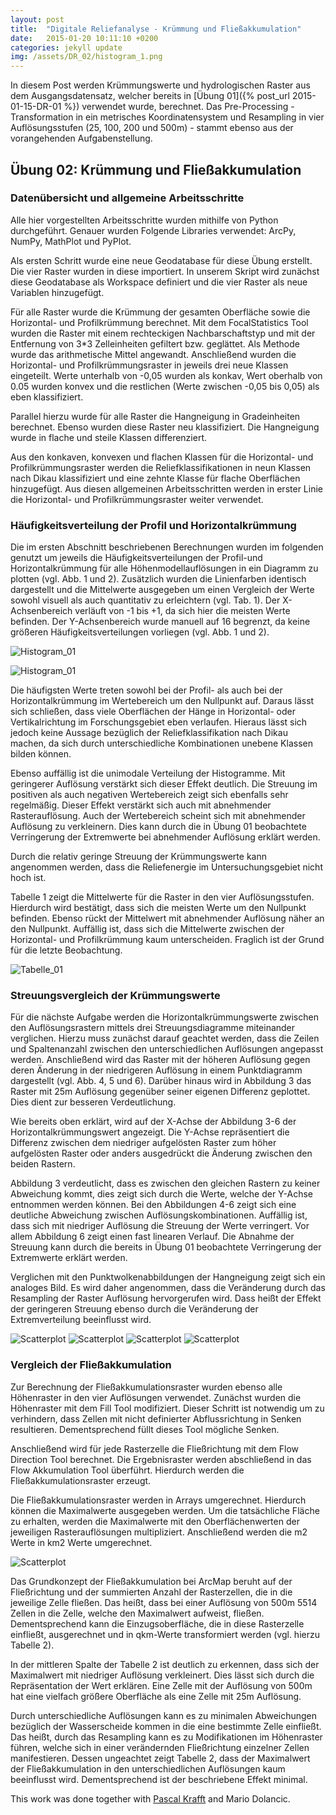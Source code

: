 ```yaml
---
layout: post
title:  "Digitale Reliefanalyse - Krümmung und Fließakkumulation"
date:   2015-01-20 10:11:10 +0200
categories: jekyll update
img: /assets/DR_02/histogram_1.png
---
```



In diesem Post werden Krümmungswerte und hydrologischen Raster aus dem
Ausgangsdatensatz, welcher bereits in [Übung 01]({% post_url 2015-01-15-DR-01 %}) verwendet wurde, berechnet. Das Pre-Processing - Transformation in ein metrisches Koordinatensystem und 
Resampling in vier Auflösungsstufen (25, 100, 200 und 500m) - stammt ebenso aus der vorangehenden Aufgabenstellung.


## Übung 02: Krümmung und Fließakkumulation

### Datenübersicht und allgemeine Arbeitsschritte
 


Alle hier vorgestellten Arbeitsschritte wurden mithilfe von Python durchgeführt. Genauer wurden Folgende Libraries verwendet: ArcPy, NumPy, MathPlot und PyPlot.

Als ersten Schritt wurde eine neue Geodatabase für diese Übung erstellt. Die vier Raster wurden in diese importiert. In unserem Skript wird zunächst diese Geodatabase als Workspace definiert und die vier Raster als neue Variablen hinzugefügt.

Für alle Raster wurde die Krümmung der gesamten Oberfläche sowie die Horizontal-
und Profilkrümmung berechnet. Mit dem FocalStatistics Tool wurden die Raster mit
einem rechteckigen Nachbarschaftstyp und mit der Entfernung von 3*3 Zelleinheiten
gefiltert bzw. geglättet. Als Methode wurde das arithmetische Mittel angewandt.
Anschließend wurden die Horizontal- und Profilkrümmungsraster in jeweils drei neue
Klassen eingeteilt. Werte unterhalb von -0,05 wurden als konkav, Wert oberhalb von
0.05 wurden konvex und die restlichen (Werte zwischen -0,05 bis 0,05) als eben
klassifiziert.

Parallel hierzu wurde für alle Raster die Hangneigung in Gradeinheiten berechnet.
Ebenso wurden diese Raster neu klassifiziert. Die Hangneigung wurde in flache und
steile Klassen differenziert.

Aus den konkaven, konvexen und flachen Klassen für die Horizontal- und
Profilkrümmungsraster werden die Reliefklassifikationen in neun Klassen nach Dikau
klassifiziert und eine zehnte Klasse für flache Oberflächen hinzugefügt.
Aus diesen allgemeinen Arbeitsschritten werden in erster Linie die Horizontal- und
Profilkrümmungsraster weiter verwendet.

### Häufigkeitsverteilung der Profil und Horizontalkrümmung

Die im ersten Abschnitt beschriebenen Berechnungen wurden im folgenden genutzt
um jeweils die Häufigkeitsverteilungen der Profil-und Horizontalkrümmung für alle
Höhenmodellauflösungen in ein Diagramm zu plotten (vgl. Abb. 1 und 2). Zusätzlich
wurden die Linienfarben identisch dargestellt und die Mittelwerte ausgegeben um
einen Vergleich der Werte sowohl visuell als auch quantitativ zu erleichtern (vgl. Tab.
1). Der X-Achsenbereich verläuft von -1 bis +1, da sich hier die meisten Werte
befinden. Der Y-Achsenbereich wurde manuell auf 16 begrenzt, da keine größeren
Häufigkeitsverteilungen vorliegen (vgl. Abb. 1 und 2).

![Histogram_01](/assets/DR_02/histogram_1.png)

![Histogram_01](/assets/DR_02/histogram_2.png)

Die häufigsten Werte treten sowohl bei der Profil- als auch bei der
Horizontalkrümmung im Wertebereich um den Nullpunkt auf. Daraus lässt sich
schließen, dass viele Oberflächen der Hänge in Horizontal- oder Vertikalrichtung im
Forschungsgebiet eben verlaufen. Hieraus lässt sich jedoch keine Aussage
bezüglich der Reliefklassifikation nach Dikau machen, da sich durch unterschiedliche
Kombinationen unebene Klassen bilden können.

Ebenso auffällig ist die unimodale Verteilung der Histogramme. Mit geringerer
Auflösung verstärkt sich dieser Effekt deutlich. Die Streuung im positiven als auch
negativen Wertebereich zeigt sich ebenfalls sehr regelmäßig. Dieser Effekt verstärkt
sich auch mit abnehmender Rasterauflösung. Auch der Wertebereich scheint sich mit
abnehmender Auflösung zu verkleinern. Dies kann durch die in Übung 01
beobachtete Verringerung der Extremwerte bei abnehmender Auflösung erklärt
werden.

Durch die relativ geringe Streuung der Krümmungswerte kann angenommen werden,
dass die Reliefenergie im Untersuchungsgebiet nicht hoch ist.

Tabelle 1 zeigt die Mittelwerte für die Raster in den vier Auflösungsstufen. Hierdurch
wird bestätigt, dass sich die meisten Werte um den Nullpunkt befinden. Ebenso rückt
der Mittelwert mit abnehmender Auflösung näher an den Nullpunkt. Auffällig ist, dass
sich die Mittelwerte zwischen der Horizontal- und Profilkrümmung kaum
unterscheiden. Fraglich ist der Grund für die letzte Beobachtung.

![Tabelle_01](/assets/DR_02/tabelle_1.png)

### Streuungsvergleich der Krümmungswerte

Für die nächste Aufgabe werden die Horizontalkrümmungswerte zwischen den
Auflösungsrastern mittels drei Streuungsdiagramme miteinander verglichen. Hierzu
muss zunächst darauf geachtet werden, dass die Zeilen und Spaltenanzahl zwischen
den unterschiedlichen Auflösungen angepasst werden. Anschließend wird das
Raster mit der höheren Auflösung gegen deren Änderung in der niedrigeren
Auflösung in einem Punktdiagramm dargestellt (vgl. Abb. 4, 5 und 6). Darüber hinaus
wird in Abbildung 3 das Raster mit 25m Auflösung gegenüber seiner eigenen
Differenz geplottet. Dies dient zur besseren Verdeutlichung.

Wie bereits oben erklärt, wird auf der X-Achse der Abbildung 3-6 der
Horizontalkrümmungswert angezeigt. Die Y-Achse repräsentiert die Differenz
zwischen dem niedriger aufgelösten Raster zum höher aufgelösten Raster oder
anders ausgedrückt die Änderung zwischen den beiden Rastern.

Abbildung 3 verdeutlicht, dass es zwischen den gleichen Rastern zu keiner
Abweichung kommt, dies zeigt sich durch die Werte, welche der Y-Achse
entnommen werden können. Bei den Abbildungen 4-6 zeigt sich eine deutliche
Abweichung zwischen Auflösungskombinationen. Auffällig ist, dass sich mit niedriger
Auflösung die Streuung der Werte verringert. Vor allem Abbildung 6 zeigt einen fast
linearen Verlauf. Die Abnahme der Streuung kann durch die bereits in Übung 01
beobachtete Verringerung der Extremwerte erklärt werden.

Verglichen mit den Punktwolkenabbildungen der Hangneigung zeigt sich ein
analoges Bild. Es wird daher angenommen, dass die Veränderung durch das
Resampling der Raster Auflösung hervorgerufen wird. Dass heißt der Effekt der
geringeren Streuung ebenso durch die Veränderung der Extremverteilung beeinflusst
wird.

![Scatterplot](/assets/DR_02/scatter_1.png)
![Scatterplot](/assets/DR_02/scatter_2.png)
![Scatterplot](/assets/DR_02/scatter_3.png)
![Scatterplot](/assets/DR_02/scatter_4.png)


### Vergleich der Fließakkumulation

Zur Berechnung der Fließakkumulationsraster wurden ebenso alle Höhenraster in
den vier Auflösungen verwendet. Zunächst wurden die Höhenraster mit dem Fill Tool
modifiziert. Dieser Schritt ist notwendig um zu verhindern, dass Zellen mit nicht
definierter Abflussrichtung in Senken resultieren. Dementsprechend füllt dieses Tool
mögliche Senken.

Anschließend wird für jede Rasterzelle die Fließrichtung mit dem Flow Direction Tool
berechnet. Die Ergebnisraster werden abschließend in das Flow Akkumulation Tool
überführt. Hierdurch werden die Fließakkumulationsraster erzeugt.

Die Fließakkumulationsraster werden in Arrays umgerechnet. Hierdurch können die
Maximalwerte ausgegeben werden. Um die tatsächliche Fläche zu erhalten, werden
die Maximalwerte mit den Oberflächenwerten der jeweiligen Rasterauflösungen
multipliziert. Anschließend werden die m2 Werte in km2 Werte umgerechnet.

![Scatterplot](/assets/DR_02/tabelle_2.png)

Das Grundkonzept der Fließakkumulation bei ArcMap beruht auf der Fließrichtung
und der summierten Anzahl der Rasterzellen, die in die jeweilige Zelle fließen. Das
heißt, dass bei einer Auflösung von 500m 5514 Zellen in die Zelle, welche den
Maximalwert aufweist, fließen. Dementsprechend kann die Einzugsoberfläche, die in
diese Rasterzelle einfließt, ausgerechnet und in qkm-Werte transformiert werden (vgl.
hierzu Tabelle 2).

In der mittleren Spalte der Tabelle 2 ist deutlich zu erkennen, dass sich der
Maximalwert mit niedriger Auflösung verkleinert. Dies lässt sich durch die
Repräsentation der Wert erklären. Eine Zelle mit der Auflösung von 500m hat eine
vielfach größere Oberfläche als eine Zelle mit 25m Auflösung.

Durch unterschiedliche Auflösungen kann es zu minimalen Abweichungen bezüglich
der Wasserscheide kommen in die eine bestimmte Zelle einfließt. Das heißt, durch
das Resampling kann es zu Modifikationen im Höhenraster führen, welche sich in
einer verändernden Fließrichtung einzelner Zellen manifestieren. Dessen ungeachtet
zeigt Tabelle 2, dass der Maximalwert der Fließakkumulation in den
unterschiedlichen Auflösungen kaum beeinflusst wird. Dementsprechend ist der
beschriebene Effekt minimal.

This work was done together with [Pascal Krafft](http://pascalkrafft.xyz/) and Mario Dolancic.



